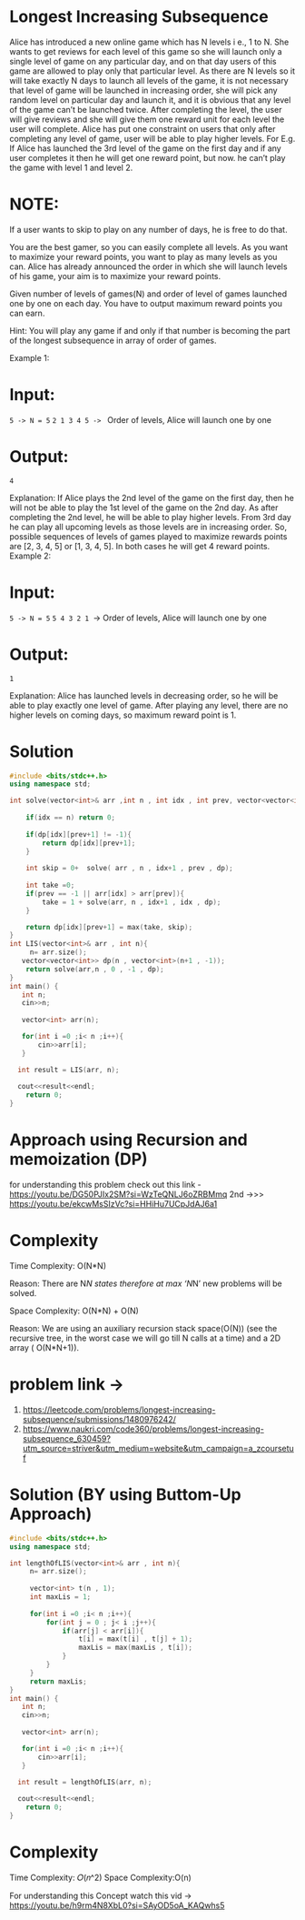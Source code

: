 # Longest Increasing Subsequence

Alice has introduced a new online game which has N levels i e., 1 to N. She wants to get reviews for each level of this game so she will launch only a single level of game on any particular day, and on that day users of this game are allowed to play only that particular level. As there are N levels so it will take exactly N days to launch all levels of the game, it is not necessary that level of game will be launched in increasing order, she will pick any random level on particular day and launch it, and it is obvious that any level of the game can’t be launched twice. After completing the level, the user will give reviews and she will give them one reward unit for each level the user will complete. Alice has put one constraint on users that only after completing any level of game, user will be able to play higher levels. For E.g. If Alice has launched the 3rd level of the game on the first day and if any user completes it then he will get one reward point, but now. he can’t play the game with level 1 and level 2.

# NOTE:
 If a user wants to skip to play on any number of days, he is free to do that.

You are the best gamer, so you can easily complete all levels. As you want to maximize your reward points, you want to play as many levels as you can. Alice has already announced the order in which she will launch levels of his game, your aim is to maximize your reward points.

Given number of levels of games(N) and order of level of games launched one by one on each day. You have to output maximum reward points you can earn.

Hint: You will play any game if and only if that number is becoming the part of the longest subsequence in array of order of games.

Example 1:

# Input:
```5 -> N = 5```
```2 1 3 4 5 -> ``` Order of levels, Alice will launch one by one
# Output:
```4```

Explanation:
If Alice plays the 2nd level of the game on the first day, then he will not be able to play the 1st level of the game on the 2nd day. As after completing the 2nd level, he will be able to play higher levels. From 3rd day he can play all upcoming levels as those levels are in increasing order. So, possible sequences of levels of games played to maximize rewards points are [2, 3, 4, 5] or [1, 3, 4, 5]. In both cases he will get 4 reward points.
Example 2:

# Input:
```5 -> N = 5```
```5 4 3 2 1 ```-> Order of levels, Alice will launch one by one
# Output:
```1```

Explanation:
Alice has launched levels in decreasing order, so he will be able to play exactly one level of game. After playing any level, there are no higher levels on coming days, so maximum reward point is 1.

# Solution 
```c++
#include <bits/stdc++.h>
using namespace std;

int solve(vector<int>& arr ,int n , int idx , int prev, vector<vector<int>>& dp){
   
    if(idx == n) return 0;
    
    if(dp[idx][prev+1] != -1){
        return dp[idx][prev+1];
    }
    
    int skip = 0+  solve( arr , n , idx+1 , prev , dp);
     
    int take =0;
    if(prev == -1 || arr[idx] > arr[prev]){
        take = 1 + solve(arr, n , idx+1 , idx , dp);
    }

    return dp[idx][prev+1] = max(take, skip);
}
int LIS(vector<int>& arr , int n){
     n= arr.size();
   vector<vector<int>> dp(n , vector<int>(n+1 , -1));
    return solve(arr,n , 0 , -1 , dp);
}
int main() {
   int n;
   cin>>n;
   
   vector<int> arr(n);

   for(int i =0 ;i< n ;i++){
       cin>>arr[i];
   }

  int result = LIS(arr, n);
  
  cout<<result<<endl;
    return 0;
}
```
# Approach using Recursion and memoization (DP)
for understanding this problem check out this link - https://youtu.be/DG50PJIx2SM?si=WzTeQNLJ6oZRBMmq
2nd ->>> https://youtu.be/ekcwMsSIzVc?si=HHiHu7UCpJdAJ6a1

# Complexity
Time Complexity: O(N*N)

Reason: There are N*N states therefore at max ‘N*N’ new problems will be solved.

Space Complexity: O(N*N) + O(N)

Reason: We are using an auxiliary recursion stack space(O(N)) (see the recursive tree, in the worst case we will go till N calls at a time) and a 2D array ( O(N*N+1)).

# problem link -> 
01) https://leetcode.com/problems/longest-increasing-subsequence/submissions/1480976242/
02) https://www.naukri.com/code360/problems/longest-increasing-subsequence_630459?utm_source=striver&utm_medium=website&utm_campaign=a_zcoursetuf

# Solution (BY using Buttom-Up Approach)

```C++
#include <bits/stdc++.h>
using namespace std;

int lengthOfLIS(vector<int>& arr , int n){
     n= arr.size();
     
     vector<int> t(n , 1);
     int maxLis = 1;
     
     for(int i =0 ;i< n ;i++){
         for(int j = 0 ; j< i ;j++){
             if(arr[j] < arr[i]){
                 t[i] = max(t[i] , t[j] + 1);
                 maxLis = max(maxLis , t[i]);
             }
         }
     }
     return maxLis;
}
int main() {
   int n;
   cin>>n;
   
   vector<int> arr(n);

   for(int i =0 ;i< n ;i++){
       cin>>arr[i];
   }

  int result = lengthOfLIS(arr, n);
  
  cout<<result<<endl;
    return 0;
}
```
# Complexity
Time Complexity: 𝑂(𝑛^2)
Space Complexity:O(n)

For understanding this Concept watch this vid -> https://youtu.be/h9rm4N8XbL0?si=SAyOD5oA_KAQwhs5